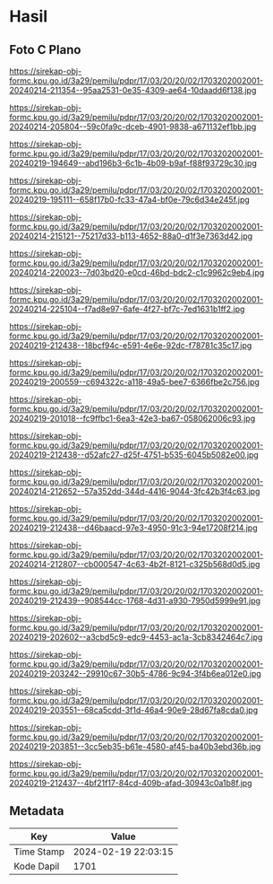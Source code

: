 # Hasil

## Foto C Plano

https://sirekap-obj-formc.kpu.go.id/3a29/pemilu/pdpr/17/03/20/20/02/1703202002001-20240214-211354--95aa2531-0e35-4309-ae64-10daadd6f138.jpg

https://sirekap-obj-formc.kpu.go.id/3a29/pemilu/pdpr/17/03/20/20/02/1703202002001-20240214-205804--59c0fa9c-dceb-4901-9838-a671132ef1bb.jpg

https://sirekap-obj-formc.kpu.go.id/3a29/pemilu/pdpr/17/03/20/20/02/1703202002001-20240219-194649--abd196b3-6c1b-4b09-b9af-f88f93729c30.jpg

https://sirekap-obj-formc.kpu.go.id/3a29/pemilu/pdpr/17/03/20/20/02/1703202002001-20240219-195111--658f17b0-fc33-47a4-bf0e-79c6d34e245f.jpg

https://sirekap-obj-formc.kpu.go.id/3a29/pemilu/pdpr/17/03/20/20/02/1703202002001-20240214-215121--75217d33-b113-4652-88a0-d1f3e7363d42.jpg

https://sirekap-obj-formc.kpu.go.id/3a29/pemilu/pdpr/17/03/20/20/02/1703202002001-20240214-220023--7d03bd20-e0cd-46bd-bdc2-c1c9962c9eb4.jpg

https://sirekap-obj-formc.kpu.go.id/3a29/pemilu/pdpr/17/03/20/20/02/1703202002001-20240214-225104--f7ad8e97-6afe-4f27-bf7c-7ed1631b1ff2.jpg

https://sirekap-obj-formc.kpu.go.id/3a29/pemilu/pdpr/17/03/20/20/02/1703202002001-20240219-212438--18bcf94c-e591-4e6e-92dc-f78781c35c17.jpg

https://sirekap-obj-formc.kpu.go.id/3a29/pemilu/pdpr/17/03/20/20/02/1703202002001-20240219-200559--c694322c-a118-49a5-bee7-6366fbe2c756.jpg

https://sirekap-obj-formc.kpu.go.id/3a29/pemilu/pdpr/17/03/20/20/02/1703202002001-20240219-201018--fc9ffbc1-6ea3-42e3-ba67-058062006c93.jpg

https://sirekap-obj-formc.kpu.go.id/3a29/pemilu/pdpr/17/03/20/20/02/1703202002001-20240219-212438--d52afc27-d25f-4751-b535-6045b5082e00.jpg

https://sirekap-obj-formc.kpu.go.id/3a29/pemilu/pdpr/17/03/20/20/02/1703202002001-20240214-212652--57a352dd-344d-4416-9044-3fc42b3f4c63.jpg

https://sirekap-obj-formc.kpu.go.id/3a29/pemilu/pdpr/17/03/20/20/02/1703202002001-20240219-212438--d46baacd-97e3-4950-91c3-94e17208f214.jpg

https://sirekap-obj-formc.kpu.go.id/3a29/pemilu/pdpr/17/03/20/20/02/1703202002001-20240214-212807--cb000547-4c63-4b2f-8121-c325b568d0d5.jpg

https://sirekap-obj-formc.kpu.go.id/3a29/pemilu/pdpr/17/03/20/20/02/1703202002001-20240219-212439--908544cc-1768-4d31-a930-7950d5999e91.jpg

https://sirekap-obj-formc.kpu.go.id/3a29/pemilu/pdpr/17/03/20/20/02/1703202002001-20240219-202602--a3cbd5c9-edc9-4453-ac1a-3cb8342464c7.jpg

https://sirekap-obj-formc.kpu.go.id/3a29/pemilu/pdpr/17/03/20/20/02/1703202002001-20240219-203242--29910c67-30b5-4786-9c94-3f4b6ea012e0.jpg

https://sirekap-obj-formc.kpu.go.id/3a29/pemilu/pdpr/17/03/20/20/02/1703202002001-20240219-203551--68ca5cdd-3f1d-46a4-90e9-28d67fa8cda0.jpg

https://sirekap-obj-formc.kpu.go.id/3a29/pemilu/pdpr/17/03/20/20/02/1703202002001-20240219-203851--3cc5eb35-b61e-4580-af45-ba40b3ebd36b.jpg

https://sirekap-obj-formc.kpu.go.id/3a29/pemilu/pdpr/17/03/20/20/02/1703202002001-20240219-212437--4bf21f17-84cd-409b-afad-30943c0a1b8f.jpg


## Metadata

| Key        | Value               |
| ---------- | ------------------- |
| Time Stamp | 2024-02-19 22:03:15 |
| Kode Dapil | 1701                |



